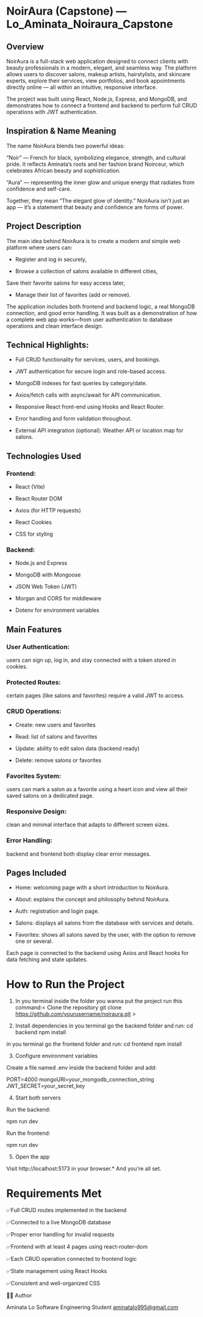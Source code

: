 # NoirAura (Capstone) — Lo_Aminata_Noiraura_Capstone

## Overview

NoirAura is a full-stack web application designed to connect clients with beauty professionals in a modern, elegant, and seamless way.
The platform allows users to discover salons, makeup artists, hairstylists, and skincare experts, explore their services, view portfolios, and book appointments directly online — all within an intuitive, responsive interface.

The project was built using React, Node.js, Express, and MongoDB, and demonstrates how to connect a frontend and backend to perform full CRUD operations with JWT authentication.

## Inspiration & Name Meaning

The name NoirAura blends two powerful ideas:

“Noir” — French for black, symbolizing elegance, strength, and cultural pride. It reflects Aminata’s roots and her fashion brand Noirceur, which celebrates African beauty and sophistication.

“Aura” — representing the inner glow and unique energy that radiates from confidence and self-care.

Together, they mean “The elegant glow of identity.” NoirAura isn’t just an app — it’s a statement that beauty and confidence are forms of power.

## Project Description

The main idea behind NoirAura is to create a modern and simple web platform where users can:

- Register and log in securely,

- Browse a collection of salons available in different cities,

 Save their favorite salons for easy access later,

- Manage their list of favorites (add or remove).

The application includes both frontend and backend logic, a real MongoDB connection, and good error handling.
It was built as a demonstration of how a complete web app works—from user authentication to database operations and clean interface design.

## Technical Highlights:

- Full CRUD functionality for services, users, and bookings.

- JWT authentication for secure login and role-based access.

- MongoDB indexes for fast queries by category/date.

- Axios/fetch calls with async/await for API communication.

- Responsive React front-end using Hooks and React Router.

- Error handling and form validation throughout.

- External API integration (optional): Weather API or location map for salons.

## Technologies Used

### Frontend:

- React (Vite)

- React Router DOM

- Axios (for HTTP requests)

- React Cookies 

- CSS for styling

### Backend:

- Node.js and Express

- MongoDB with Mongoose

- JSON Web Token (JWT)

- Morgan and CORS for middleware

- Dotenv for environment variables


## Main Features

### User Authentication: 
users can sign up, log in, and stay connected with a token stored in cookies.

### Protected Routes: 
certain pages (like salons and favorites) require a valid JWT to access.

### CRUD Operations:

- Create: new users and favorites

- Read: list of salons and favorites

- Update: ability to edit salon data (backend ready)

- Delete: remove salons or favorites

### Favorites System: 
users can mark a salon as a favorite using a heart icon and view all their saved salons on a dedicated page.

### Responsive Design: 
clean and minimal interface that adapts to different screen sizes.

### Error Handling: 
backend and frontend both display clear error messages.

## Pages Included

- Home: welcoming page with a short introduction to NoirAura.

- About: explains the concept and philosophy behind NoirAura.

- Auth: registration and login page.

- Salons: displays all salons from the database with services and details.

- Favorites: shows all salons saved by the user, with the option to remove one or several.

Each page is connected to the backend using Axios and React hooks for data fetching and state updates.

# How to Run the Project
1. In you terminal inside the folder you wanna put the project run this command:< Clone the repository
git clone https://github.com/yourusername/noiraura.git > 

2. Install dependencies
in you terminal go the backend folder and run: 
cd backend
npm install

in you terminal go the frontend folder and run:
cd frontend
npm install

3. Configure environment variables

Create a file named .env inside the backend folder and add:

PORT=4000
mongoURI=your_mongodb_connection_string
JWT_SECRET=your_secret_key

4. Start both servers

Run the backend:

npm run dev


Run the frontend:

npm run dev

5. Open the app

Visit http://localhost:5173
 in your browser.*
And you're all set.

#  Requirements Met

✅Full CRUD routes implemented in the backend

✅Connected to a live MongoDB database

✅Proper error handling for invalid requests

✅Frontend with at least 4 pages using react-router-dom

✅Each CRUD operation connected to frontend logic

✅State management using React Hooks

✅Consistent and well-organized CSS



👩‍💻 Author

Aminata Lo
Software Engineering Student
aminatalo995@gmail.com